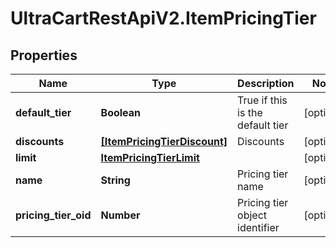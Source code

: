 # UltraCartRestApiV2.ItemPricingTier

## Properties

Name | Type | Description | Notes
------------ | ------------- | ------------- | -------------
**default_tier** | **Boolean** | True if this is the default tier | [optional] 
**discounts** | [**[ItemPricingTierDiscount]**](ItemPricingTierDiscount.md) | Discounts | [optional] 
**limit** | [**ItemPricingTierLimit**](ItemPricingTierLimit.md) |  | [optional] 
**name** | **String** | Pricing tier name | [optional] 
**pricing_tier_oid** | **Number** | Pricing tier object identifier | [optional] 


